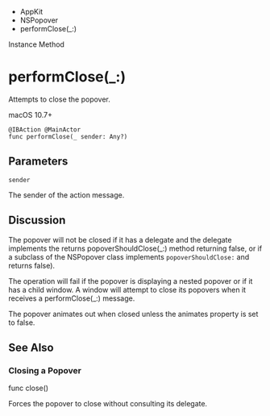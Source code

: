 

- AppKit
- NSPopover
-  performClose(\_:) 

Instance Method

# performClose(\_:)

Attempts to close the popover.

macOS 10.7+

``` source
@IBAction @MainActor
func performClose(_ sender: Any?)
```

## Parameters 

`sender`  

The sender of the action message.

## Discussion

The popover will not be closed if it has a delegate and the delegate implements the returns popoverShouldClose(_:) method returning false, or if a subclass of the NSPopover class implements `popoverShouldClose:` and returns false).

The operation will fail if the popover is displaying a nested popover or if it has a child window. A window will attempt to close its popovers when it receives a performClose(_:) message.

The popover animates out when closed unless the animates property is set to false.

## See Also

### Closing a Popover

func close()

Forces the popover to close without consulting its delegate.

